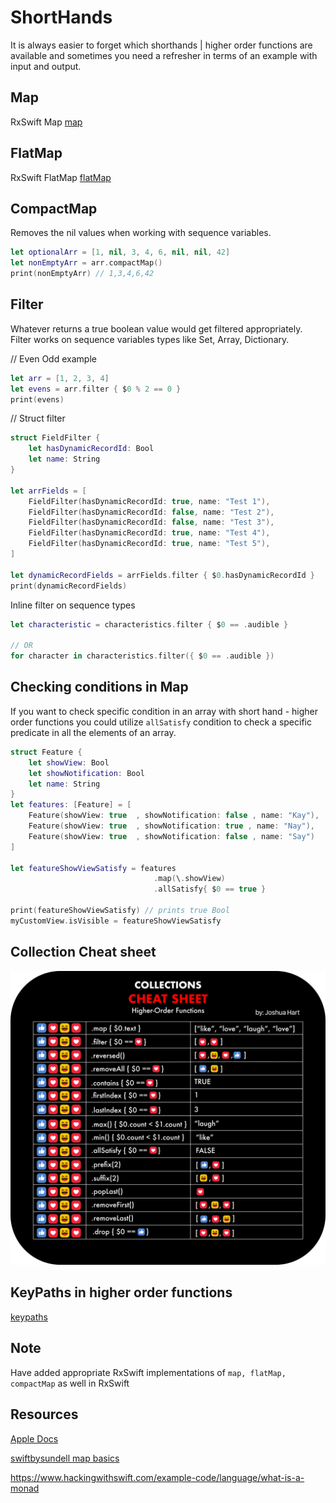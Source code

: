 # ShortHands

It is always easier to forget which shorthands | higher order functions are available and sometimes you need a refresher in terms of an example with input and output.

## Map

RxSwift Map
[map](map.md)
## FlatMap

RxSwift FlatMap
[flatMap](flatMap.md)

## CompactMap

Removes the nil values when working with sequence variables.

```swift
let optionalArr = [1, nil, 3, 4, 6, nil, nil, 42]
let nonEmptyArr = arr.compactMap()
print(nonEmptyArr) // 1,3,4,6,42
```


## Filter

Whatever returns a true boolean value would get filtered appropriately.
Filter works on sequence variables types like Set, Array, Dictionary.

// Even Odd example

```swift
let arr = [1, 2, 3, 4]
let evens = arr.filter { $0 % 2 == 0 }
print(evens)
```

// Struct filter
```swift
struct FieldFilter {
    let hasDynamicRecordId: Bool
    let name: String
}

let arrFields = [
    FieldFilter(hasDynamicRecordId: true, name: "Test 1"),
    FieldFilter(hasDynamicRecordId: false, name: "Test 2"),
    FieldFilter(hasDynamicRecordId: false, name: "Test 3"),
    FieldFilter(hasDynamicRecordId: true, name: "Test 4"),
    FieldFilter(hasDynamicRecordId: true, name: "Test 5"),
]

let dynamicRecordFields = arrFields.filter { $0.hasDynamicRecordId }
print(dynamicRecordFields)
```

Inline filter on sequence types

```swift
let characteristic = characteristics.filter { $0 == .audible }

// OR
for character in characteristics.filter({ $0 == .audible })
```


## Checking conditions in Map

If you want to check specific condition in an array with short hand - higher order functions you could utilize `allSatisfy` condition to check a specific predicate in all the elements of an array.

```swift
struct Feature { 
	let showView: Bool
	let showNotification: Bool
	let name: String			   
}
let features: [Feature] = [
	Feature(showView: true  , showNotification: false , name: "Kay"),
	Feature(showView: true  , showNotification: true , name: "Nay"),
	Feature(showView: true  , showNotification: false , name: "Say")
]

let featureShowViewSatisfy = features
								.map(\.showView)
								.allSatisfy{ $0 == true }

print(featureShowViewSatisfy) // prints true Bool
myCustomView.isVisible = featureShowViewSatisfy
```


## Collection Cheat sheet

![](collections_cheatsheet.webp)

## KeyPaths in higher order functions

[keypaths](keypaths.md)



## Note

Have added appropriate RxSwift implementations of `map, flatMap, compactMap` as well in RxSwift

## Resources

[Apple Docs](https://developer.apple.com/documentation/swift/sequence/3018365-filter)

[swiftbysundell map basics](https://www.swiftbysundell.com/basics/map-flatmap-and-compactmap/)

https://www.hackingwithswift.com/example-code/language/what-is-a-monad